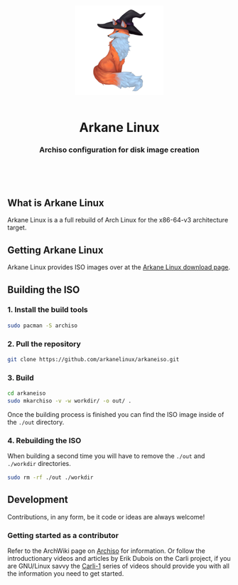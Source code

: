 <div align="center">
	<a href="https://arkanelinux.org" align="center">
		<center align="center">
			<picture>
			 	<img src="https://raw.githubusercontent.com/arkanelinux/artwork/main/arkanelinux-logo/1200x1200/arkanelinux-logo.png" alt="Arkane Linux" align="center" height="200">
			</picture>
		</center>
	</a>
	<br>
	<h1 align="center"><center>Arkane Linux</center></h1>
	<h3 align="center"><center>Archiso configuration for disk image creation</center></h3>
	<br>
	<br>
</div>

<br>


## What is Arkane Linux
Arkane Linux is a a full rebuild of Arch Linux for the x86-64-v3 architecture target.

## Getting Arkane Linux
Arkane Linux provides ISO images over at the [Arkane Linux download page](https://download.arkanelinux.org/).

## Building the ISO
### 1. Install the build tools

```bash
sudo pacman -S archiso
```

### 2. Pull the repository

```bash
git clone https://github.com/arkanelinux/arkaneiso.git
```

### 3. Build

```bash
cd arkaneiso
sudo mkarchiso -v -w workdir/ -o out/ .
```

Once the building process is finished you can find the ISO image inside of the `./out` directory.

### 4. Rebuilding the ISO
When building a second time you will have to remove the `./out` and `./workdir` directories.

```bash
sudo rm -rf ./out ./workdir
```

## Development
Contributions, in any form, be it code or ideas are always welcome!

### Getting started as a contributor
Refer to the ArchWiki page on [Archiso](https://wiki.archlinux.org/title/Archiso) for information. Or follow the introductionary videos and articles by Erik Dubois on the Carli project, if you are GNU/Linux savvy the [Carli-1](https://www.arcolinuxiso.com/carli-1/) series of videos should provide you with all the information you need to get started.
